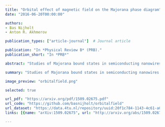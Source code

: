 ```yaml
---
title: "Orbital effect of magnetic field on the Majorana phase diagram"
date: "2016-06-20T00:00:00"

authors:
- Bas Nijholt
- Anton R. Akhmerov

publication_types: ["article-journal"]  # Journal article

publication: "In *Physical Review B* (PRB)."
publication_short: "In *PRB*"

abstract: "Studies of Majorana bound states in semiconducting nanowires frequently neglect the orbital effect of a magnetic field. Systematically studying its role leads us to several conclusions for designing Majoranas in this system. Specifically, we show that for experimentally relevant parameter values the orbital effect of a magnetic field has a stronger impact on the dispersion relation than the Zeeman effect. While Majoranas do not require the presence of only one dispersion subband, we observe that the size of the Majoranas becomes unpractically large, and the band gap unpractically small, when more than one subband is filled. Since the orbital effect of a magnetic field breaks several symmetries of the Hamiltonian, it leads to the appearance of large regions in parameter space with no band gap whenever the magnetic field is not aligned with the wire axis. The reflection symmetry of the Hamiltonian with respect to the plane perpendicular to the wire axis guarantees that the wire stays gapped in the topologically nontrivial region as long as the field is aligned with the wire."

summary: "Studies of Majorana bound states in semiconducting nanowires frequently neglect the orbital effect of a magnetic field. Systematically studying its role leads us to several conclusions for designing Majoranas in this system."

image_preview: "orbitalfield.png"

selected: true

url_pdf: "https://arxiv.org/pdf/1509.02675.pdf"
url_code: "https://github.com/basnijholt/orbitalfield"
url_dataset: "https://data.4tu.nl/repository/uuid:20f1c784-1143-4c61-a03d-7a3454914abb"
links: [{name: "arXiv:1509.02675", url: "http://arxiv.org/abs/1509.02675"}, {name: "10.1103/PhysRevB.93.235434", url: "https://journals.aps.org/prb/abstract/10.1103/PhysRevB.93.235434"}]

---
```

